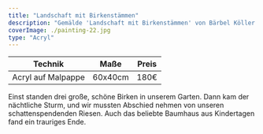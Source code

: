 ```yaml
---
title: "Landschaft mit Birkenstämmen"
description: "Gemälde 'Landschaft mit Birkenstämmen' von Bärbel Köller."
coverImage: ./painting-22.jpg
type: "Acryl"
---
```


| Technik            | Maße    | Preis |
|--------------------|---------|-------|
| Acryl auf Malpappe    | 60x40cm | 180€  |

Einst standen drei große, schöne Birken in unserem Garten. Dann kam der nächtliche Sturm, und wir mussten Abschied nehmen von unseren schattenspendenden Riesen. Auch das beliebte Baumhaus aus Kindertagen fand ein trauriges Ende.